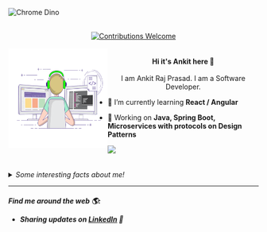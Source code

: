 ![Chrome Dino](https://mir-s3-cdn-cf.behance.net/project_modules/max_1200/4ff07986208593.5d9a654e92f36.gif)

<p align="center">
<br/><a href="#contributing"><img alt="Contributions Welcome" src="https://img.shields.io/badge/contributions-welcome-brightgreen?style=for-the-badge&labelColor=black&logo=github"></a><br/> <br/>
 <img src="https://github.com/ankitrajpr/ankitrajpr/blob/main/typing.gif" alt="Face" width="200" height="200" style="float:left">
  <br>
  <b> Hi it's Ankit here 👋</b>
  <br/><br/>I am Ankit Raj Prasad. I am a Software Developer.<br>
 
  - 🌱 I’m currently learning **React / Angular**
 
  - 💬 Working on  **Java, Spring Boot, Microservices with protocols on Design Patterns**
</p>


![](https://github-readme-stats.vercel.app/api?username=ankitrajpr&show_icons=true&hide_border=true)

<br>
<details>
  <summary><i>Some interesting facts about me!</i></summary>
  <br>
  
- ✍️ I am a B.Tech Graduate and did my PG-DAC from CDAC ( SunBeam Institute of Information Technology)
  
- 💻 I’m a **Java Developer**  and working on **Java, Spring ( MVC/Boot), Microservices, Rest WS** .

- ☀️ Learning React, Angular, AWS and **JavaScript enthusiast**

- 👯 I love experimenting with new technologies and building small projects.

- 🔭 Hobby : Couplets.
  
- 💬 Ask me about any advices if You want..

- 📫 How to reach me: prasad.ankitarj@gmail.com

- ⚡ Fun fact: Being an Electronics Engineer, Call to Coding and later in **love** during my years of Struggle to be a Developer in Java .

- 😄 My Portfolio Profile : **In Making**
</details>

<hr>
 <p align="center">
    
   
   <H5> Find me around the web 🌎:

- Sharing updates on <a href="https://www.linkedin.com/in/ankitrajprasad/">LinkedIn</a> 💼 

  </p>

<!---
ankitrajpr/ankitrajpr is a ✨ special ✨ repository because its `README.md` (this file) appears on your GitHub profile.
You can click the Preview link to take a look at your changes.
--->
